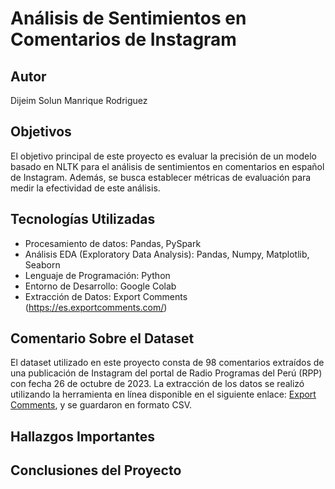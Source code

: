 # Análisis de Sentimientos en Comentarios de Instagram

## Autor
Dijeim Solun Manrique Rodriguez

## Objetivos
El objetivo principal de este proyecto es evaluar la precisión de un modelo basado en NLTK para el análisis de sentimientos en comentarios en español de Instagram. Además, se busca establecer métricas de evaluación para medir la efectividad de este análisis.

## Tecnologías Utilizadas
- Procesamiento de datos: Pandas, PySpark
- Análisis EDA (Exploratory Data Analysis): Pandas, Numpy, Matplotlib, Seaborn
- Lenguaje de Programación: Python
- Entorno de Desarrollo: Google Colab
- Extracción de Datos: Export Comments (https://es.exportcomments.com/)

## Comentario Sobre el Dataset
El dataset utilizado en este proyecto consta de 98 comentarios extraídos de una publicación de Instagram del portal de Radio Programas del Perú (RPP) con fecha 26 de octubre de 2023. La extracción de los datos se realizó utilizando la herramienta en línea disponible en el siguiente enlace: [Export Comments](https://es.exportcomments.com/), y se guardaron en formato CSV.

## Hallazgos Importantes

## Conclusiones del Proyecto
